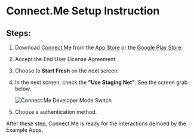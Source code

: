 # Connect.Me Setup Instruction
## Steps:
1. Download [Connect.Me](https://connect.me/) from the [App Store](https://itunes.apple.com/us/app/connect-me/id1260651672?mt=8) or the [Google Play Store](https://play.google.com/store/apps/details?id=me.connect&hl=en).
1. Accept the End User License Agreement.
1. Choose to **Start Fresh** on the next screen.
1. In the next screen, check the **"Use Staging Net"**. See the screen grab below.
   
   ![Connect.Me Developer Mode Switch](https://i.postimg.cc/pTrdMszg/IMG-0116.png)
1. Choose a authentication method.

After these step, Connect.Me is ready for the interactions demoed by the Example Apps. 